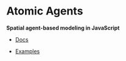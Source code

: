 # Atomic Agents

__Spatial agent-based modeling in JavaScript__

* [Docs](https://gjmcn.github.io/atomic-agents)

* [Examples](https://observablehq.com/collection/@gjmcn/atomic-agents)